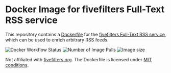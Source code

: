 # Docker Image for fivefilters Full-Text RSS service
This repository contains a [Dockerfile](Dockerfile) for the [fivefilters Full-Text RSS service](http://fivefilters.org/content-only/), which can be used to enrich arbitrary RSS feeds.


![Docker Workflow Status](https://img.shields.io/github/workflow/status/heussd/fivefilters-full-text-rss-docker/CI)
![Number of Image Pulls](https://img.shields.io/docker/pulls/heussd/fivefilters-full-text-rss)
![Image size](https://img.shields.io/docker/image-size/heussd/fivefilters-full-text-rss/latest)


Not affiliated with [fivefilters.org](http://fivefilters.org/). The Dockerfile is licensed under [MIT conditions](LICENSE).
